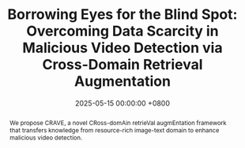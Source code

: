 ---
title:          "Borrowing Eyes for the Blind Spot: Overcoming Data Scarcity in Malicious Video Detection via Cross-Domain Retrieval Augmentation"
date:           2025-05-15 00:00:00 +0800
selected:       true
pub:            "In Proceedings of the IEEE/CVF International Conference on Computer Vision (ICCV)"
pub_last:       ' <span class="badge badge-pill badge-publication badge-danger">CCF-A</span> <span class="badge badge-pill badge-publication badge-primary">Full Paper</span>'
pub_date:       "2025"

abstract: >-
  We propose CRAVE, a novel CRoss-domAin retrieVal augmEntation framework that transfers knowledge from resource-rich image-text domain to enhance malicious video detection.
cover:          /assets/images/covers/iccv-crave.jpg
authors:
- Rongpei Hong*
- Jian Lang*
- Ting Zhong
- Fan Zhou#
links:
  Paper: 
  Code: 
---